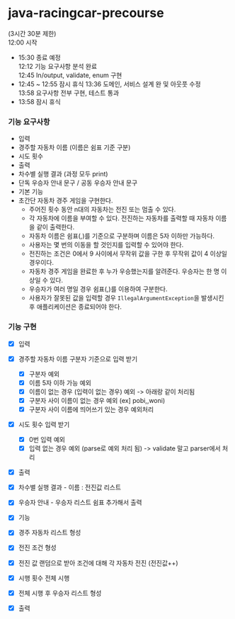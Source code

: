 # java-racingcar-precourse

(3시간 30분 제한)<br>
12:00 시작 <br>
 - 15:30 종료 예정 <br>
12:12 기능 요구사항 분석 완료 <br>
12:45 In/output, validate, enum 구현 <br>
 - 12:45 ~ 12:55 잠시 휴식
13:36 도메인, 서비스 설계 완 및 아웃풋 수정 <br>
13:58 요구사항 전부 구현, 테스트 통과 <br>
 - 13:58 잠시 휴식



### 기능 요구사항
 - 입력 
  - 경주할 자동차 이름 (이름은 쉼표 기준 구분)
  - 시도 횟수
 - 출력
  - 차수별 실행 결과 (과정 모두 print)
  - 단독 우승자 안내 문구 / 공동 우승자 안내 문구
 - 기본 기능
 - 초간단 자동차 경주 게임을 구현한다.
   - 주어진 횟수 동안 n대의 자동차는 전진 또는 멈출 수 있다.
   - 각 자동차에 이름을 부여할 수 있다. 전진하는 자동차를 출력할 때 자동차 이름을 같이 출력한다.
   - 자동차 이름은 쉼표(,)를 기준으로 구분하며 이름은 5자 이하만 가능하다.
   - 사용자는 몇 번의 이동을 할 것인지를 입력할 수 있어야 한다.
   - 전진하는 조건은 0에서 9 사이에서 무작위 값을 구한 후 무작위 값이 4 이상일 경우이다.
   - 자동차 경주 게임을 완료한 후 누가 우승했는지를 알려준다. 우승자는 한 명 이상일 수 있다.
   - 우승자가 여러 명일 경우 쉼표(,)를 이용하여 구분한다.
   - 사용자가 잘못된 값을 입력할 경우 `IllegalArgumentException`을 발생시킨 후 애플리케이션은 종료되어야 한다.

 ### 기능 구현
 - [X] 입력 
  - [X] 경주할 자동차 이름 구분자 기준으로 입력 받기
    - [X] 구분자 예외
    - [X] 이름 5자 이하 가능 예외
    - [X] 이름이 없는 경우 (입력이 없는 경우) 예외 -> 아래랑 같이 처리됨
    - [X] 구분자 사이 이름이 없는 경우 예외 (ex] pobi,,woni) 
    - [X] 구분자 사이 이름에 띄어쓰기 있는 경우 예외처리
  - [X] 시도 횟수 입력 받기
    - [X] 0번 입력 예외
    - [X] 입력 없는 경우 예외 (parse로 예외 처리 됨) -> validate 말고 parser에서 처리
 - [X] 출력
  - [X] 차수별 실행 결과 - 이름 : 전진값 리스트
  - [X] 우승자 안내 - 우승자 리스트 쉼표 추가해서 출력
 - [X] 기능
  - [X] 경주 자동차 리스트 형성
  - [X] 전진 조건 형성
  - [X] 전진 값 랜덤으로 받아 조건에 대해 각 자동차 전진 (전진값++)
  - [X] 시행 횟수 전체 시행
  - [X] 전체 시행 후 우승자 리스트 형성
  - [X] 출력
 

